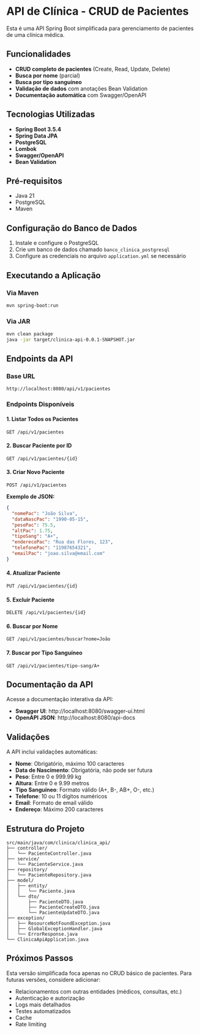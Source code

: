 # API de Clínica - CRUD de Pacientes

Esta é uma API Spring Boot simplificada para gerenciamento de pacientes de uma clínica médica.

## Funcionalidades

- **CRUD completo de pacientes** (Create, Read, Update, Delete)
- **Busca por nome** (parcial)
- **Busca por tipo sanguíneo**
- **Validação de dados** com anotações Bean Validation
- **Documentação automática** com Swagger/OpenAPI

## Tecnologias Utilizadas

- **Spring Boot 3.5.4**
- **Spring Data JPA**
- **PostgreSQL**
- **Lombok**
- **Swagger/OpenAPI**
- **Bean Validation**

## Pré-requisitos

- Java 21
- PostgreSQL
- Maven

## Configuração do Banco de Dados

1. Instale e configure o PostgreSQL
2. Crie um banco de dados chamado `banco_clinica_postgresql`
3. Configure as credenciais no arquivo `application.yml` se necessário

## Executando a Aplicação

### Via Maven
```bash
mvn spring-boot:run
```

### Via JAR
```bash
mvn clean package
java -jar target/clinica-api-0.0.1-SNAPSHOT.jar
```

## Endpoints da API

### Base URL
```
http://localhost:8080/api/v1/pacientes
```

### Endpoints Disponíveis

#### 1. Listar Todos os Pacientes
```
GET /api/v1/pacientes
```

#### 2. Buscar Paciente por ID
```
GET /api/v1/pacientes/{id}
```

#### 3. Criar Novo Paciente
```
POST /api/v1/pacientes
```

**Exemplo de JSON:**
```json
{
  "nomePac": "João Silva",
  "dataNascPac": "1990-05-15",
  "pesoPac": 75.5,
  "altPac": 1.75,
  "tipoSang": "A+",
  "enderecoPac": "Rua das Flores, 123",
  "telefonePac": "11987654321",
  "emailPac": "joao.silva@email.com"
}
```

#### 4. Atualizar Paciente
```
PUT /api/v1/pacientes/{id}
```

#### 5. Excluir Paciente
```
DELETE /api/v1/pacientes/{id}
```

#### 6. Buscar por Nome
```
GET /api/v1/pacientes/buscar?nome=João
```

#### 7. Buscar por Tipo Sanguíneo
```
GET /api/v1/pacientes/tipo-sang/A+
```

## Documentação da API

Acesse a documentação interativa da API:
- **Swagger UI**: http://localhost:8080/swagger-ui.html
- **OpenAPI JSON**: http://localhost:8080/api-docs

## Validações

A API inclui validações automáticas:

- **Nome**: Obrigatório, máximo 100 caracteres
- **Data de Nascimento**: Obrigatória, não pode ser futura
- **Peso**: Entre 0 e 999.99 kg
- **Altura**: Entre 0 e 9.99 metros
- **Tipo Sanguíneo**: Formato válido (A+, B-, AB+, O-, etc.)
- **Telefone**: 10 ou 11 dígitos numéricos
- **Email**: Formato de email válido
- **Endereço**: Máximo 200 caracteres

## Estrutura do Projeto

```
src/main/java/com/clinica/clinica_api/
├── controller/
│   └── PacienteController.java
├── service/
│   └── PacienteService.java
├── repository/
│   └── PacienteRepository.java
├── model/
│   ├── entity/
│   │   └── Paciente.java
│   └── dto/
│       ├── PacienteDTO.java
│       ├── PacienteCreateDTO.java
│       └── PacienteUpdateDTO.java
├── exception/
│   ├── ResourceNotFoundException.java
│   ├── GlobalExceptionHandler.java
│   └── ErrorResponse.java
└── ClinicaApiApplication.java
```

## Próximos Passos

Esta versão simplificada foca apenas no CRUD básico de pacientes. Para futuras versões, considere adicionar:

- Relacionamentos com outras entidades (médicos, consultas, etc.)
- Autenticação e autorização
- Logs mais detalhados
- Testes automatizados
- Cache
- Rate limiting 